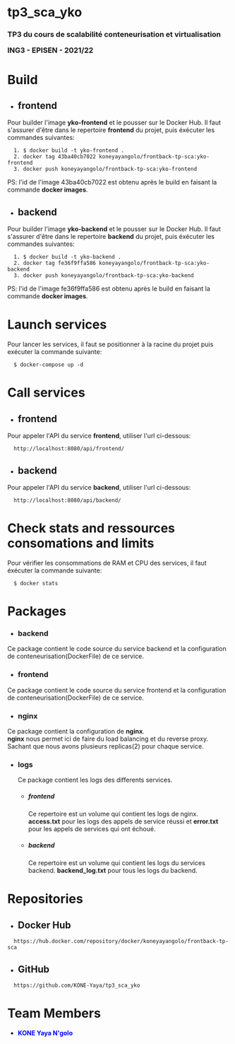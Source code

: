 # tp3_sca_yko
<h3><b> TP3 du cours de scalabilité conteneurisation et virtualisation

ING3 - EPISEN - 2021/22</b></h3>

# Build 
- ## frontend
Pour builder l'image <b>yko-frontend</b> et le pousser sur le Docker Hub.
Il faut s'assurer d'être dans le repertoire <b>frontend</b> du projet, puis éxécuter les commandes
suivantes:
```console
  1. $ docker build -t yko-frontend .
  2. docker tag 43ba40cb7022 koneyayangolo/frontback-tp-sca:yko-frontend
  3. docker push koneyayangolo/frontback-tp-sca:yko-frontend
```
PS: l'id de l'image 43ba40cb7022 est obtenu après le build en faisant la
commande <b>docker images</b>.
- ## backend
Pour builder l'image <b>yko-backend</b> et le pousser sur le Docker Hub.
Il faut s'assurer d'être dans le repertoire <b>backend</b> du projet, puis éxécuter les commandes
suivantes:
```console
  1. $ docker build -t yko-backend .
  2. docker tag fe36f9ffa586 koneyayangolo/frontback-tp-sca:yko-backend
  3. docker push koneyayangolo/frontback-tp-sca:yko-backend
```
PS: l'id de l'image fe36f9ffa586 est obtenu après le build en faisant la
commande <b>docker images</b>.

# Launch services
Pour lancer les services, il faut se positionner à la racine du projet puis exécuter la commande suivante: 
```console
  $ docker-compose up -d
```
# Call services

- ## frontend
Pour appeler l'API du service <b>frontend</b>, utiliser l'url ci-dessous:
```console
  http://localhost:8080/api/frontend/
```
- ## backend
Pour appeler l'API du service <b>backend</b>, utiliser l'url ci-dessous:
```console
  http://localhost:8080/api/backend/
```
# Check stats and ressources consomations and limits
Pour vérifier les consommations de RAM et CPU des services, il faut éxécuter
la commande suivante: 
```console
  $ docker stats
```

# Packages

- ### backend
Ce package contient le code source du service backend et la configuration
de conteneurisation(DockerFile) de ce service.

- ### frontend
Ce package contient le code source du service frontend et la configuration
de conteneurisation(DockerFile) de ce service.

- ### nginx
Ce package contient la configuration de <b>nginx</b>.</br>
<b>nginx</b> nous permet ici de faire du load balancing et du reverse proxy.
Sachant que nous avons plusieurs replicas(2) pour chaque service.

- ### logs
  Ce package contient les logs des differents services.

  - ##### frontend
       Ce repertoire est un volume qui contient les logs de nginx.
      <b>access.txt</b> pour les logs des appels de service réussi et <b>error.txt</b> pour les appels
      de services qui ont échoué.
  
  - ##### backend
    Ce repertoire est un volume qui contient les logs du services backend.
    <b>backend_log.txt</b> pour tous les logs du backend. 
 
# Repositories

- ## Docker Hub
```console
  https://hub.docker.com/repository/docker/koneyayangolo/frontback-tp-sca
```
- ## GitHub
```console
  https://github.com/KONE-Yaya/tp3_sca_yko
```

# Team Members
- <b style="color:blue">KONE Yaya N'golo</b>